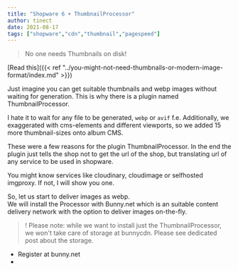 ```yaml
---
title: "Shopware 6 + ThumbnailProcessor"
author: tinect
date: 2021-08-17
tags: ["shopware","cdn","thumbnail","pagespeed"]
---
```


> No one needs Thumbnails on disk!

[Read this]({{< ref "../you-might-not-need-thumbnails-or-modern-image-format/index.md" >}})

Just imagine you can get suitable thumbnails and webp images without waiting for generation.
This is why there is a plugin named ThumbnailProcessor.

I hate it to wait for any file to be generated, `webp` or `avif` f.e.
Additionally, we exaggerated with cms-elements and different viewports, so we added 15 more thumbnail-sizes onto album CMS.

These were a few reasons for the plugin ThumbnailProcessor. In the end the plugin just tells the shop not to get the url of the shop, but translating url of any service to be used in shopware.

You might know services like cloudinary, cloudimage or selfhosted imgproxy. If not, I will show you one.

So, let us start to deliver images as webp.  
We will install the Processor with Bunny.net which is an suitable content delivery network with the option to deliver images on-the-fly.

>! Please note: while we want to install just the ThumbnailProcessor, we won't take care of storage at bunnycdn. Please see dedicated post about the storage.

- Register at bunny.net
- 